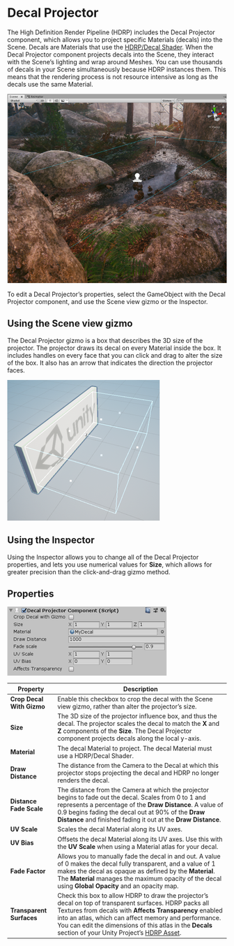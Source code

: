 # Decal Projector

The High Definition Render Pipeline (HDRP) includes the Decal Projector component, which allows you to project specific Materials (decals) into the Scene. Decals are Materials that use the [HDRP/Decal Shader](Decal-Shader.html). When the Decal Projector component projects decals into the Scene, they interact with the Scene’s lighting and wrap around Meshes. You can use thousands of decals in your Scene simultaneously because HDRP instances them. This means that the rendering process is not resource intensive as long as the decals use the same Material.

![](Images/DecalProjector1.png)

To edit a Decal Projector’s properties, select the GameObject with the Decal Projector component, and use the Scene view gizmo or the Inspector.

## Using the Scene view gizmo

The Decal Projector gizmo is a box that describes the 3D size of the projector. The projector draws its decal on every Material inside the box. It includes handles on every face that you can click and drag to alter the size of the box. It also has an arrow that indicates the direction the projector faces. 

![](Images/DecalProjector2.png)

## Using the Inspector

Using the Inspector allows you to change all of the Decal Projector properties, and lets you use numerical values for **Size**, which allows for greater precision than the click-and-drag gizmo method.

## Properties

![](Images/DecalProjector3.png)

| **Property**              | **Description**                                              |
| ------------------------- | ------------------------------------------------------------ |
| **Crop Decal With Gizmo** | Enable this checkbox to crop the decal with the Scene view gizmo, rather than alter the projector’s size. |
| **Size**                  | The 3D size of the projector influence box, and thus the decal. The projector scales the decal to match the **X** and **Z** components of the **Size**. The Decal Projector component projects decals along the local y-axis. |
| **Material**              | The decal Material to project. The decal Material must use a HDRP/Decal Shader. |
| **Draw Distance**         | The distance from the Camera to the Decal at which this projector stops projecting the decal and HDRP no longer renders the decal. |
| **Distance Fade Scale**   | The distance from the Camera at which the projector begins to fade out the decal. Scales from 0 to 1 and represents a percentage of the **Draw Distance**. A value of 0.9 begins fading the decal out at 90% of the **Draw Distance** and finished fading it out at the **Draw Distance**. |
| **UV Scale**              | Scales the decal Material along its UV axes.                 |
| **UV Bias**               | Offsets the decal Material along its UV axes. Use this with the **UV Scale** when using a Material atlas for your decal. |
| **Fade Factor**           | Allows you to manually fade the decal in and out. A value of 0 makes the decal fully transparent, and a value of 1 makes the decal as opaque as defined by the **Material**. The **Material** manages the maximum opacity of the decal using **Global Opacity** and an opacity map. |
| **Transparent Surfaces**  | Check this box to allow HDRP to draw the projector’s decal on top of transparent surfaces. HDRP packs all Textures from decals with **Affects Transparency** enabled into an atlas, which can affect memory and performance. You can edit the dimensions of this atlas in the **Decals** section of your Unity Project’s [HDRP Asset](HDRP-Asset.html#Decals). |